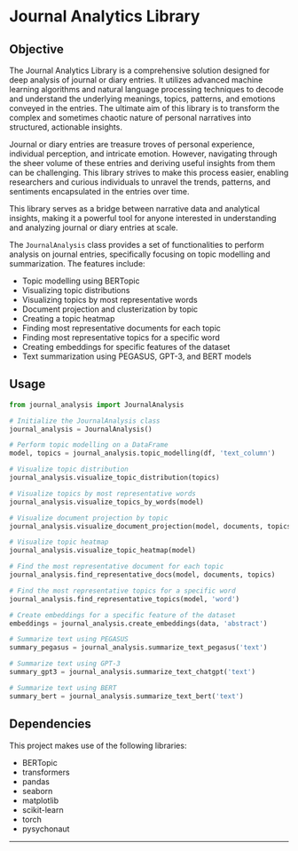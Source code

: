 # Journal Analytics Library

## Objective

The Journal Analytics Library is a comprehensive solution designed for deep analysis of journal or diary entries. It utilizes advanced machine learning algorithms and natural language processing techniques to decode and understand the underlying meanings, topics, patterns, and emotions conveyed in the entries. The ultimate aim of this library is to transform the complex and sometimes chaotic nature of personal narratives into structured, actionable insights. 

Journal or diary entries are treasure troves of personal experience, individual perception, and intricate emotion. However, navigating through the sheer volume of these entries and deriving useful insights from them can be challenging. This library strives to make this process easier, enabling researchers and curious individuals to unravel the trends, patterns, and sentiments encapsulated in the entries over time.

This library serves as a bridge between narrative data and analytical insights, making it a powerful tool for anyone interested in understanding and analyzing journal or diary entries at scale.

The `JournalAnalysis` class provides a set of functionalities to perform analysis on journal entries, specifically focusing on topic modelling and summarization. The features include:

- Topic modelling using BERTopic
- Visualizing topic distributions
- Visualizing topics by most representative words
- Document projection and clusterization by topic
- Creating a topic heatmap
- Finding most representative documents for each topic
- Finding most representative topics for a specific word
- Creating embeddings for specific features of the dataset
- Text summarization using PEGASUS, GPT-3, and BERT models

## Usage

```python
from journal_analysis import JournalAnalysis

# Initialize the JournalAnalysis class
journal_analysis = JournalAnalysis()

# Perform topic modelling on a DataFrame
model, topics = journal_analysis.topic_modelling(df, 'text_column')

# Visualize topic distribution
journal_analysis.visualize_topic_distribution(topics)

# Visualize topics by most representative words
journal_analysis.visualize_topics_by_words(model)

# Visualize document projection by topic
journal_analysis.visualize_document_projection(model, documents, topics)

# Visualize topic heatmap
journal_analysis.visualize_topic_heatmap(model)

# Find the most representative document for each topic
journal_analysis.find_representative_docs(model, documents, topics)

# Find the most representative topics for a specific word
journal_analysis.find_representative_topics(model, 'word')

# Create embeddings for a specific feature of the dataset
embeddings = journal_analysis.create_embeddings(data, 'abstract')

# Summarize text using PEGASUS
summary_pegasus = journal_analysis.summarize_text_pegasus('text')

# Summarize text using GPT-3
summary_gpt3 = journal_analysis.summarize_text_chatgpt('text')

# Summarize text using BERT
summary_bert = journal_analysis.summarize_text_bert('text')
```

## Dependencies

This project makes use of the following libraries:
- BERTopic
- transformers
- pandas
- seaborn
- matplotlib
- scikit-learn
- torch
- pysychonaut

---
